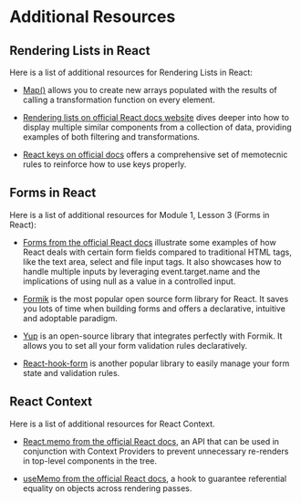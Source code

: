 # Additional Resources

## Rendering Lists in React

Here is a list of additional resources for Rendering Lists in React:

- [Map()](https://developer.mozilla.org/en-US/docs/Web/JavaScript/Reference/Global_Objects/Array/map) allows you to create new arrays populated with the results of calling a transformation function on every element.

- [Rendering lists on official React docs website](https://react.dev/learn/rendering-lists#rendering-data-from-arrays) dives deeper into how to display multiple similar components from a collection of data, providing examples of both filtering and transformations.

- [React keys on official docs](https://react.dev/learn/rendering-lists#where-to-get-your-key) offers a comprehensive set of memotecnic rules to reinforce how to use keys properly.

## Forms in React

Here is a list of additional resources for Module 1, Lesson 3 (Forms in React):

- [Forms from the official React docs](https://legacy.reactjs.org/docs/forms.html) illustrate some examples of how React deals with certain form fields compared to traditional HTML tags, like the text area, select and file input tags. It also showcases how to handle multiple inputs by leveraging event.target.name and the implications of using null as a value in a controlled input.

- [Formik](https://formik.org/) is the most popular open source form library for React. It saves you lots of time when building forms and offers a declarative, intuitive and adoptable paradigm.

- [Yup](https://github.com/jquense/yup) is an open-source library that integrates perfectly with Formik. It allows you to set all your form validation rules declaratively.

- [React-hook-form](https://github.com/react-hook-form/react-hook-form) is another popular library to easily manage your form state and validation rules.

## React Context

Here is a list of additional resources for React Context.

- [React.memo from the official React docs](https://legacy.reactjs.org/docs/react-api.html#reactmemo), an API that can be used in conjunction with Context Providers to prevent unnecessary re-renders in top-level components in the tree.

- [useMemo from the official React docs](https://legacy.reactjs.org/docs/hooks-reference.html#usememo), a hook to guarantee referential equality on objects across rendering passes.

